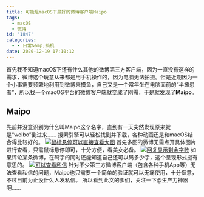 ```yaml
---
title: 可能是macOS下最好的微博客户端Maipo
tags:
  - macOS
  - 微博
id: '1847'
categories:
  - - 日常&amp;搞机
date: 2020-12-19 17:10:12
---
```


首先我不知道macOS下还有什么其他的微博第三方客户端，因为一直没有这样的需求，微博这个玩意从来都是用手机操作的，因为电脑无法拍摄。但是近期因为一个小事需要频繁地利用到微博来摸鱼，自己又是一个常年坐在电脑面前的“半瘫患者”，所以找一个macOS平台的微博客户端就变成了刚需，于是就发现了**Maipo**。

## Maipo

先前并没意识到为什么叫Maipo这个名字，直到有一天突然发现原来就是“weibo”倒过来...... 搜索引擎可以轻松找到并下载，各种动画还是和macOS结合得比较好的。 [![鼠标悬停可以直接查看大图](https://images.jubuzz.com/uPic/PsQgKc.png)](https://images.jubuzz.com/uPic/PsQgKc.png) 首先多图的微博无需点开具体图片进行查看，只需鼠标悬停即可，十分方便，看美女必备。 [![回复显示剩余字数](https://images.jubuzz.com/uPic/QBHmVx.png)](https://images.jubuzz.com/uPic/QBHmVx.png) 如果评论某条微博，在码字的同时还能知道自己还可以码多少字，这个呈现形式挺有意思的。 [![可以查看私信](https://images.jubuzz.com/uPic/hesld0.png)](https://images.jubuzz.com/uPic/hesld0.png) 针对不少第三方微博客户端（包含各种手机App等）无法查看私信的问题，Maipo也只需要一个简单的验证就可以无痛使用，十分惬意，不过目前为止没什么人发私信。 所以看到此文的爹们，关注一下@生产力神器 吧......